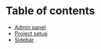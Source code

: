 # Table of contents

* [Admin panel](README.md)
* [Project setup](setup.md)
* [Sidebar](sidebar.md)

